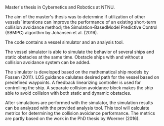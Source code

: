 Master's thesis in Cybernetics and Robotics at NTNU.

The aim of the master's thesis was to determine if utilization of other vessels’ intentions can improve the
performance of an existing short-term collision avoidance method; the Simulation-BasedModel Predictive Control (SBMPC) 
algorithm by Johansen et al. (2016). 

The code contains a vessel simulator and an analysis tool.



The vessel simulator is able to simulate the behavior of several ships and static obstacles at the same time. 
Obstacle ships with and without a collision avoidance system can be added.

The simulator is developed based on the mathematical ship models by Fossen (2011). LOS guidance calulates desired path for the vessel based 
on predefined waypoints. A feedback linearizing controller is used for controlling the ship. A separate collision avoidance block
makes the ship able to avoid collision with both static and dynamic obstacles.

After simulations are performed with the simulator, the simulation results can be analyzed with the provided analysis tool. 
This tool will calculate metrics for determining the collision avoidance performance. The metrics are partly based on the work
in the PhD thesis by Woerner (2016).
